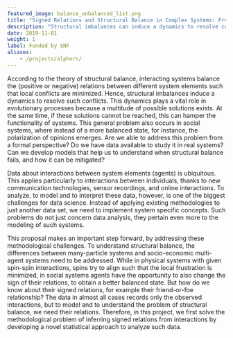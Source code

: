 ```yaml
---
featured_image: balance_unbalanced_list.png
title: "Signed Relations and Structural Balance in Complex Systems: From Data to Models"
description: "Structural imbalances can induce a dynamics to resolve conflicts but also one that increases polarization. Are we able to address this problem from a formal perspective?"
date: 2019-11-01
weight: 1
label: Funded by SNF
aliases:
    - /projects/alphorn/
---
```


According to the theory of structural balance, interacting systems balance the (positive or negative) relations between
different system elements such that local conflicts are minimized. 
Hence, structural imbalances induce a dynamics to resolve such conflicts. 
This dynamics plays a vital role in evolutionary processes because a multitude of possible solutions exists. 
At the same time, if these solutions cannot be reached, this can hamper the functionality of systems. 
This general problem also occurs in social systems, where instead of a more balanced state, for instance, the polarization of opinions emerges. 
Are we able to address this problem from a formal perspective? 
Do we have data available to study it in real systems? 
Can we develop models that help us to understand when structural balance fails, and how it can be mitigated?

Data about interactions between system elements (agents) is ubiquitous. 
This applies particularly to interactions between
individuals, thanks to new communication technologies, sensor recordings, and online interactions. 
To analyze, to model
and to interpret these data, however, is one of the biggest challenges for data science. Instead of applying existing methodologies to just another data set, we need to implement system specific concepts. Such problems do not just concern data analysis, they pertain even more to the modeling of such systems. 

This proposal makes an important step forward, by addressing these methodological challenges. 
To understand structural balance, the differences between many-particle systems and socio-economic multi-agent systems need to be addressed.
While in physical systems with given spin-spin interactions, spins try to align such that the local frustration is minimized, in social systems agents have the opportunity to also change the sign of their relations, to obtain a better balanced state.
But how do we know about their signed relations, for example their friend-or-foe relationship? The data in almost all cases records only the observed interactions, but to model and to understand the problem of structural balance, we need their relations. 
Therefore, in this project, we first solve the methodological problem of inferring signed relations from interactions by developing a novel statistical approach to analyze such data.
